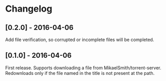 # Changelog

## [0.2.0] - 2016-04-06

Add file verification, so corrupted or incomplete files will be completed.

## [0.1.0] - 2016-04-06

First release. Supports downloading a file from MikaelSmith/torrent-server.
Redownloads only if the file named in the title is not present at the path.
